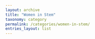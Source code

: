 ```yaml
---
layout: archive
title: "Women in Stem"
taxonomy: category
permalink: /categories/women-in-stem/
entries_layout: list
---
```

